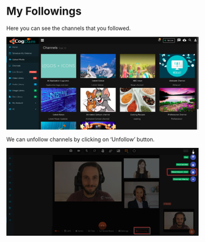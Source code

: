 # My Followings

Here you can see the channels that you followed.

![](../.gitbook/assets/image%20%2842%29.png)

We can unfollow channels by clicking on ‘Unfollow’ button.

![](../.gitbook/assets/image%20%28193%29.png)



